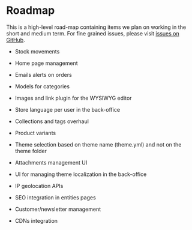 <!--
  layout: documentation-simple
  title: Roadmap
  -->

Roadmap
=======

This is a high-level road-map containing items we plan on working in the short and medium term. For fine grained issues, please visit [issues on GitHub](https://github.com/mayocat/mayocat-shop/issues?labels=&page=1&state=open).

- Stock movements
- Home page management
- Emails alerts on orders
- Models for categories
- Images and link plugin for the WYSIWYG editor
- Store language per user in the back-office
- Collections and tags overhaul
- Product variants


- Theme selection based on theme name (theme.yml) and not on the theme folder
- Attachments management UI
- UI for managing theme localization in the back-office
- IP geolocation APIs
- SEO integration in entities pages
- Customer/newsletter management
- CDNs integration